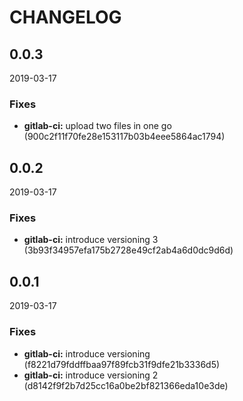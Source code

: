 # CHANGELOG

<!--- next entry here -->

## 0.0.3
2019-03-17

### Fixes

- **gitlab-ci:** upload two files in one go (900c2f11f70fe28e153117b03b4eee5864ac1794)

## 0.0.2
2019-03-17

### Fixes

- **gitlab-ci:** introduce versioning 3 (3b93f34957efa175b2728e49cf2ab4a6d0dc9d6d)

## 0.0.1
2019-03-17

### Fixes

- **gitlab-ci:** introduce versioning (f8221d79fddffbaa97f89fcb31f9dfe21b3336d5)
- **gitlab-ci:** introduce versioning 2 (d8142f9f2b7d25cc16a0be2bf821366eda10e3de)
